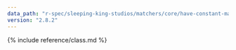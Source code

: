 ```yaml
---
data_path: "r-spec/sleeping-king-studios/matchers/core/have-constant-matcher"
version: "2.8.2"
---
```


{% include reference/class.md %}
